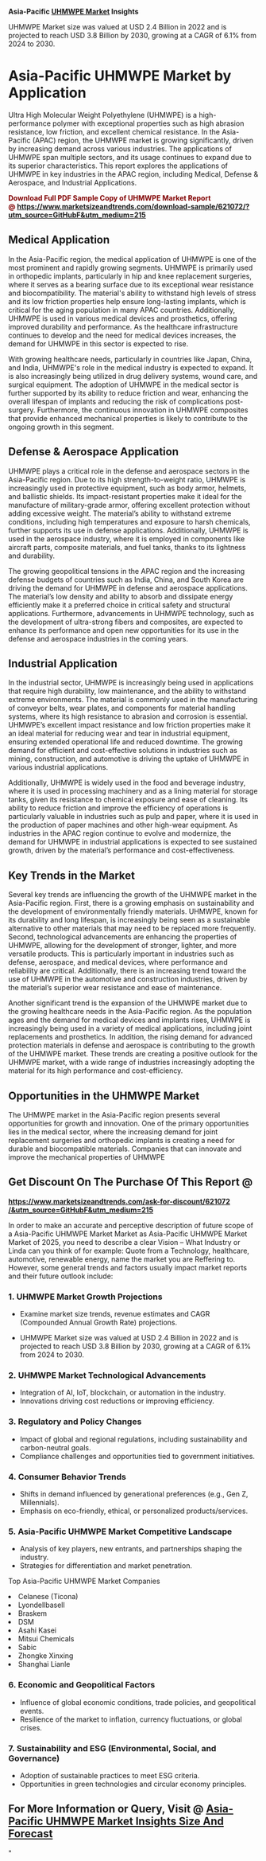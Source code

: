<p><strong>Asia-Pacific&nbsp;<a href=""https://www.marketsizeandtrends.com/download-sample/621072/&amp;utm_source=GitHubF&amp;utm_medium=215"">UHMWPE Market</a> Insights</strong></p><p>UHMWPE Market size was valued at USD 2.4 Billion in 2022 and is projected to reach USD 3.8 Billion by 2030, growing at a CAGR of 6.1% from 2024 to 2030.</p><p><h1>Asia-Pacific UHMWPE Market by Application</h1><p>Ultra High Molecular Weight Polyethylene (UHMWPE) is a high-performance polymer with exceptional properties such as high abrasion resistance, low friction, and excellent chemical resistance. In the Asia-Pacific (APAC) region, the UHMWPE market is growing significantly, driven by increasing demand across various industries. The applications of UHMWPE span multiple sectors, and its usage continues to expand due to its superior characteristics. This report explores the applications of UHMWPE in key industries in the APAC region, including Medical, Defense & Aerospace, and Industrial Applications.</p><p><strong><p><strong><span style="color: #800000;">Download Full PDF Sample Copy of UHMWPE Market Report @</span>&nbsp;</strong><a href="https://www.marketsizeandtrends.com/download-sample/621072/?utm_source=GitHubF&amp;utm_medium=215" target="_blank">https://www.marketsizeandtrends.com/download-sample/621072/?utm_source=GitHubF&amp;utm_medium=215</a></p></strong></p><h2>Medical Application</h2><p>In the Asia-Pacific region, the medical application of UHMWPE is one of the most prominent and rapidly growing segments. UHMWPE is primarily used in orthopedic implants, particularly in hip and knee replacement surgeries, where it serves as a bearing surface due to its exceptional wear resistance and biocompatibility. The material's ability to withstand high levels of stress and its low friction properties help ensure long-lasting implants, which is critical for the aging population in many APAC countries. Additionally, UHMWPE is used in various medical devices and prosthetics, offering improved durability and performance. As the healthcare infrastructure continues to develop and the need for medical devices increases, the demand for UHMWPE in this sector is expected to rise.</p><p>With growing healthcare needs, particularly in countries like Japan, China, and India, UHMWPE's role in the medical industry is expected to expand. It is also increasingly being utilized in drug delivery systems, wound care, and surgical equipment. The adoption of UHMWPE in the medical sector is further supported by its ability to reduce friction and wear, enhancing the overall lifespan of implants and reducing the risk of complications post-surgery. Furthermore, the continuous innovation in UHMWPE composites that provide enhanced mechanical properties is likely to contribute to the ongoing growth in this segment.</p><h2>Defense & Aerospace Application</h2><p>UHMWPE plays a critical role in the defense and aerospace sectors in the Asia-Pacific region. Due to its high strength-to-weight ratio, UHMWPE is increasingly used in protective equipment, such as body armor, helmets, and ballistic shields. Its impact-resistant properties make it ideal for the manufacture of military-grade armor, offering excellent protection without adding excessive weight. The material’s ability to withstand extreme conditions, including high temperatures and exposure to harsh chemicals, further supports its use in defense applications. Additionally, UHMWPE is used in the aerospace industry, where it is employed in components like aircraft parts, composite materials, and fuel tanks, thanks to its lightness and durability.</p><p>The growing geopolitical tensions in the APAC region and the increasing defense budgets of countries such as India, China, and South Korea are driving the demand for UHMWPE in defense and aerospace applications. The material’s low density and ability to absorb and dissipate energy efficiently make it a preferred choice in critical safety and structural applications. Furthermore, advancements in UHMWPE technology, such as the development of ultra-strong fibers and composites, are expected to enhance its performance and open new opportunities for its use in the defense and aerospace industries in the coming years.</p><h2>Industrial Application</h2><p>In the industrial sector, UHMWPE is increasingly being used in applications that require high durability, low maintenance, and the ability to withstand extreme environments. The material is commonly used in the manufacturing of conveyor belts, wear plates, and components for material handling systems, where its high resistance to abrasion and corrosion is essential. UHMWPE’s excellent impact resistance and low friction properties make it an ideal material for reducing wear and tear in industrial equipment, ensuring extended operational life and reduced downtime. The growing demand for efficient and cost-effective solutions in industries such as mining, construction, and automotive is driving the uptake of UHMWPE in various industrial applications.</p><p>Additionally, UHMWPE is widely used in the food and beverage industry, where it is used in processing machinery and as a lining material for storage tanks, given its resistance to chemical exposure and ease of cleaning. Its ability to reduce friction and improve the efficiency of operations is particularly valuable in industries such as pulp and paper, where it is used in the production of paper machines and other high-wear equipment. As industries in the APAC region continue to evolve and modernize, the demand for UHMWPE in industrial applications is expected to see sustained growth, driven by the material’s performance and cost-effectiveness.</p><h2>Key Trends in the Market</h2><p>Several key trends are influencing the growth of the UHMWPE market in the Asia-Pacific region. First, there is a growing emphasis on sustainability and the development of environmentally friendly materials. UHMWPE, known for its durability and long lifespan, is increasingly being seen as a sustainable alternative to other materials that may need to be replaced more frequently. Second, technological advancements are enhancing the properties of UHMWPE, allowing for the development of stronger, lighter, and more versatile products. This is particularly important in industries such as defense, aerospace, and medical devices, where performance and reliability are critical. Additionally, there is an increasing trend toward the use of UHMWPE in the automotive and construction industries, driven by the material’s superior wear resistance and ease of maintenance.</p><p>Another significant trend is the expansion of the UHMWPE market due to the growing healthcare needs in the Asia-Pacific region. As the population ages and the demand for medical devices and implants rises, UHMWPE is increasingly being used in a variety of medical applications, including joint replacements and prosthetics. In addition, the rising demand for advanced protection materials in defense and aerospace is contributing to the growth of the UHMWPE market. These trends are creating a positive outlook for the UHMWPE market, with a wide range of industries increasingly adopting the material for its high performance and cost-efficiency.</p><h2>Opportunities in the UHMWPE Market</h2><p>The UHMWPE market in the Asia-Pacific region presents several opportunities for growth and innovation. One of the primary opportunities lies in the medical sector, where the increasing demand for joint replacement surgeries and orthopedic implants is creating a need for durable and biocompatible materials. Companies that can innovate and improve the mechanical properties of UHMWPE</p><h2><strong>Get Discount On The Purchase Of This Report @&nbsp;</strong></h2><p><strong><a href=""https://www.marketsizeandtrends.com/ask-for-discount/621072/&amp;utm_source=GitHubF&amp;utm_medium=215"" target=""_blank"">https://www.marketsizeandtrends.com/ask-for-discount/621072<br />/&amp;utm_source=GitHubF&amp;utm_medium=215</a></strong></p><p>In order to make an accurate and perceptive description of future scope of a Asia-Pacific&nbsp;UHMWPE Market Market as Asia-Pacific&nbsp;UHMWPE Market Market of 2025, you need to describe a clear Vision &ndash; What Industry or Linda can you think of for example: Quote from a Technology, healthcare, automotive, renewable energy, name the market you are Reffering to. However, some general trends and factors usually impact market reports and their future outlook include:</p><h3>1.&nbsp;<strong>UHMWPE Market Growth Projections</strong></h3><ul><li>Examine market size trends, revenue estimates and CAGR (Compounded Annual Growth Rate) projections.</li><li><p>UHMWPE Market size was valued at USD 2.4 Billion in 2022 and is projected to reach USD 3.8 Billion by 2030, growing at a CAGR of 6.1% from 2024 to 2030.</p></li></ul><h3>2.&nbsp;<strong>UHMWPE Market Technological Advancements</strong></h3><ul><li>Integration of AI, IoT, blockchain, or automation in the industry.</li><li>Innovations driving cost reductions or improving efficiency.</li></ul><h3>3.&nbsp;<strong>Regulatory and Policy Changes</strong></h3><ul><li>Impact of global and regional regulations, including sustainability and carbon-neutral goals.</li><li>Compliance challenges and opportunities tied to government initiatives.</li></ul><h3>4.&nbsp;<strong>Consumer Behavior Trends</strong></h3><ul><li>Shifts in demand influenced by generational preferences (e.g., Gen Z, Millennials).</li><li>Emphasis on eco-friendly, ethical, or personalized products/services.</li></ul><h3>5.&nbsp;<strong>Asia-Pacific UHMWPE Market Competitive Landscape</strong></h3><ul><li>Analysis of key players, new entrants, and partnerships shaping the industry.</li><li>Strategies for differentiation and market penetration.</li></ul><p data-pm-slice=""1 1 []"">Top Asia-Pacific UHMWPE Market Companies</p><div data-test-id=""""><p><li>Celanese (Ticona)</li><li> Lyondellbasell</li><li> Braskem</li><li> DSM</li><li> Asahi Kasei</li><li> Mitsui Chemicals</li><li> Sabic</li><li> Zhongke Xinxing</li><li> Shanghai Lianle</li></p></div><h3>6.&nbsp;<strong>Economic and Geopolitical Factors</strong></h3><ul><li>Influence of global economic conditions, trade policies, and geopolitical events.</li><li>Resilience of the market to inflation, currency fluctuations, or global crises.</li></ul><h3>7.&nbsp;<strong>Sustainability and ESG (Environmental, Social, and Governance)</strong></h3><ul><li>Adoption of sustainable practices to meet ESG criteria.</li><li>Opportunities in green technologies and circular economy principles.</li></ul><h2><strong>For More Information or Query, Visit @&nbsp;</strong><a href=""https://www.verifiedmarketreports.com/product/uhmwpe-market/"" target=""_blank"">Asia-Pacific UHMWPE Market Insights Size And Forecast</a></h2>"
